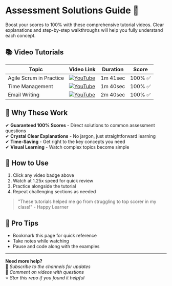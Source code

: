 # Assessment Solutions Guide 🚀

Boost your scores to 100% with these comprehensive tutorial videos. Clear explanations and step-by-step walkthroughs will help you fully understand each concept.

## 📚 Video Tutorials

| Topic                             | Video Link                                                                 | Duration   | Score   |
|----------------------------------|----------------------------------------------------------------------------|------------|---------|
| Agile Scrum in Practice          | [![YouTube](https://img.shields.io/badge/YouTube-Watch-red)](https://youtu.be/32t1jqEgD80)         | 1m 41sec   | 100% ✅ |
| Time Management          | [![YouTube](https://img.shields.io/badge/YouTube-Watch-red)](https://youtu.be/tqxOT7nV5qk?si=UZbh95XpH4Fg4vCp)         | 1m 40sec   | 100% ✅ |
| Email Writing          | [![YouTube](https://img.shields.io/badge/YouTube-Watch-red)](https://youtu.be/E94-uTcNfCM)         | 2m 40sec   | 100% ✅ |

## 💯 Why These Work

✔ **Guaranteed 100% Scores** - Direct solutions to common assessment questions  
✔ **Crystal Clear Explanations** - No jargon, just straightforward learning  
✔ **Time-Saving** - Get right to the key concepts you need  
✔ **Visual Learning** - Watch complex topics become simple  

## 🎯 How to Use
1. Click any video badge above
2. Watch at 1.25x speed for quick review
3. Practice alongside the tutorial
4. Repeat challenging sections as needed

> "These tutorials helped me go from struggling to top scorer in my class!" - Happy Learner

## 📌 Pro Tips
- Bookmark this page for quick reference
- Take notes while watching
- Pause and code along with the examples

---

**Need more help?**  
🔔 *Subscribe to the channels for updates*  
💬 *Comment on videos with questions*  
⭐ *Star this repo if you found it helpful*
